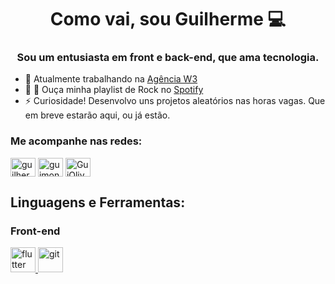 <h1 align="center">Como vai, sou Guilherme 💻</h1>
<h3 align="center">Sou um entusiasta em front e back-end, que ama tecnologia.</h3>

- 💼 Atualmente trabalhando na [Agência W3](https://www.agenciaw3.digital/)
- 🤘 🎵 Ouça minha playlist de Rock no [Spotify](https://open.spotify.com/playlist/1idqs3aJhTPP8HoP90HJte)
- ⚡ Curiosidade! Desenvolvo uns projetos aleatórios nas horas vagas. Que em breve estarão aqui, ou já estão.

<h3 align="left">Me acompanhe nas redes:</h3>
<p align="left">
<a href="https://www.linkedin.com/in/guilherme-moncao" target="blank"><img align="center"
src="https://cdn.jsdelivr.net/npm/simple-icons@3.0.1/icons/linkedin.svg" alt="guilherme-moncao" height="30" width="40" /></a>
<a href="https://www.instagram.com/guimoncao27" target="blank"><img align="center"
src="https://cdn.jsdelivr.net/npm/simple-icons@3.0.1/icons/instagram.svg" alt="guimoncao27" height="30" width="40" /></a>
<a href="https://t.me/GuiOliver" target="blank"><img align="center"
src="https://cdn.jsdelivr.net/npm/simple-icons@3.0.1/icons/telegram.svg" alt="GuiOliver" height="30" width="40" /></a>
</p>

<h2 align="left">Linguagens e Ferramentas:</h2>
<h3 align="left">Front-end</h3>

<a href="https://flutter.dev" target="_blank"> <img src="https://www.vectorlogo.zone/logos/flutterio/flutterio-icon.svg" 
alt="flutter" width="40" height="40"/> </a> <a href="https://git-scm.com/" target="_blank"> 
<img src="https://www.vectorlogo.zone/logos/git-scm/git-scm-icon.svg" alt="git" width="40" height="40"/> </a> <a href="https://www.w3.org/html/" target="_blank">

